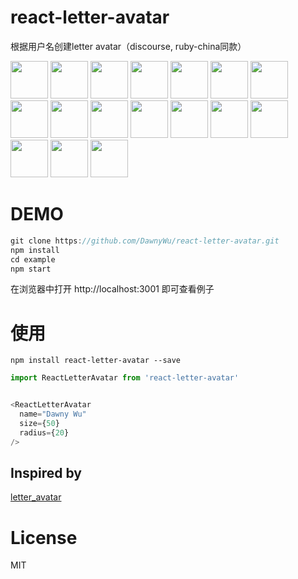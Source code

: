 react-letter-avatar
===
根据用户名创建letter avatar（discourse, ruby-china同款）

<img src="https://cloud.githubusercontent.com/assets/5518/13031513/43eefa76-d30b-11e5-8f06-85f8eb2a4fb6.png" width="60" /> <img src="https://cloud.githubusercontent.com/assets/5518/13031514/43ef6d8a-d30b-11e5-9fbc-38ae526b56b3.png" width="60" /> <img src="https://cloud.githubusercontent.com/assets/5518/13031517/43f0da12-d30b-11e5-8fef-6c7daf235a54.png" width="60" /> <img src="https://cloud.githubusercontent.com/assets/5518/13031515/43f0568c-d30b-11e5-95c5-1653361d4443.png" width="60" /> <img src="https://cloud.githubusercontent.com/assets/5518/13031512/43eebcc8-d30b-11e5-9f95-0093bfadd182.png" width="60" /> <img src="https://cloud.githubusercontent.com/assets/5518/13031516/43f0d0bc-d30b-11e5-8822-f01a6a138ff8.png" width="60" /> <img src="https://cloud.githubusercontent.com/assets/5518/13031519/44382430-d30b-11e5-96e4-bcd7ce5eb155.png" width="60" /> <img src="https://cloud.githubusercontent.com/assets/5518/13031518/44378d04-d30b-11e5-9400-55ff46b94cbe.png" width="60" /> <img src="https://cloud.githubusercontent.com/assets/5518/13031521/443a03cc-d30b-11e5-8467-9592e9dbb2ae.png" width="60" /> <img src="https://cloud.githubusercontent.com/assets/5518/13031523/443badc6-d30b-11e5-9d72-45613018cab4.png" width="60" /> <img src="https://cloud.githubusercontent.com/assets/5518/13031520/44394e14-d30b-11e5-966c-2eada89295c9.png" width="60" /> <img src="https://cloud.githubusercontent.com/assets/5518/13031522/443a71fe-d30b-11e5-88f4-37d1fd220abb.png" width="60" /> <img src="https://cloud.githubusercontent.com/assets/5518/13031525/44752b1e-d30b-11e5-8290-ed8888055e64.png" width="60" /> <img src="https://cloud.githubusercontent.com/assets/5518/13031524/4471cef6-d30b-11e5-9f4c-004f993dd27b.png" width="60" /> <img src="https://cloud.githubusercontent.com/assets/5518/13031526/4475a990-d30b-11e5-8be3-c8f4482dee03.png" width="60" /> <img src="https://cloud.githubusercontent.com/assets/5518/13031527/44772482-d30b-11e5-92f0-b9190c312d70.png" width="60" /> <img src="https://cloud.githubusercontent.com/assets/5518/13031528/447804ce-d30b-11e5-8002-9424d5474ddb.png" width="60" />

# DEMO

```js
git clone https://github.com/DawnyWu/react-letter-avatar.git
npm install
cd example
npm start
```
在浏览器中打开 http://localhost:3001 即可查看例子


# 使用
`npm install react-letter-avatar --save`


```js
import ReactLetterAvatar from 'react-letter-avatar'


<ReactLetterAvatar 
  name="Dawny Wu"
  size={50}
  radius={20}
/>
```

## Inspired by
[letter_avatar](https://github.com/ksz2k/letter_avatar)

# License

 MIT


